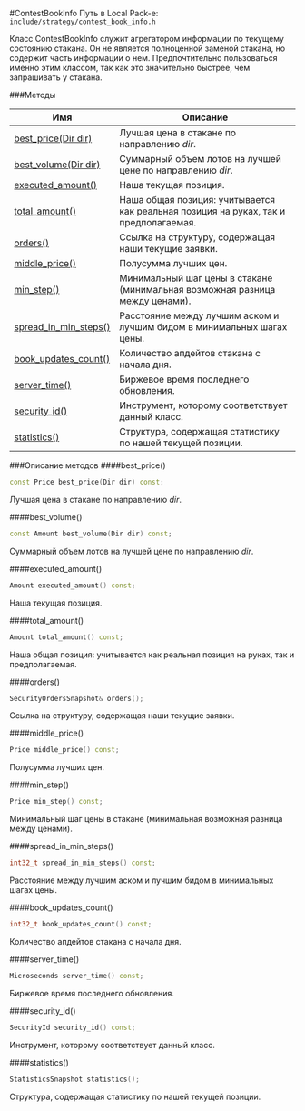 #ContestBookInfo
Путь в Local Pack-е: `include/strategy/contest_book_info.h`

Класс ContestBookInfo служит агрегатором информации по текущему состоянию стакана.
Он не является полноценной заменой стакана, но содержит часть информации о нем.
Предпочтительно пользоваться именно этим классом, так как это значительно быстрее,
чем запрашивать у стакана.

###Методы

|Имя| Описание|
|------------------|--------------------|
|[best_price(Dir dir)](#best_price)|Лучшая цена в стакане по направлению *dir*.|
|[best_volume(Dir dir)](#best_volume)|Суммарный объем лотов на лучшей цене по направлению *dir*.|
|[executed_amount()](#executed_amount)|Наша текущая позиция.|
|[total_amount()](#total_amount)|Наша общая позиция: учитывается как реальная позиция на руках, так и предполагаемая.|
|[orders()](#orders)|Ссылка на структуру, содержащая наши текущие заявки.|
|[middle_price()](#middle_price)|Полусумма лучших цен.|
|[min_step()](#min_step)|Минимальный шаг цены в стакане (минимальная возможная разница между ценами).|
|[spread_in_min_steps()](#spread_in_min_steps)|Расстояние между лучшим аском и лучшим бидом в минимальных шагах цены.|
|[book_updates_count()](#book_updates_count)|Количество апдейтов стакана с начала дня.|
|[server_time()](#server_time)|Биржевое время последнего обновления.|
|[security_id()](#security_id)|Инструмент, которому соответствует данный класс.|
|[statistics()](#statistics)|Структура, содержащая статистику по нашей текущей позиции.|

###Описание методов
<a name="best_price"></a>
####best_price()
```c++
const Price best_price(Dir dir) const;
```
Лучшая цена в стакане по направлению *dir*.

<a name="best_volume"></a>
####best_volume()
```c++
const Amount best_volume(Dir dir) const;
```
Суммарный объем лотов на лучшей цене по направлению *dir*.

<a name="executed_amount"></a>
####executed_amount()
```c++
Amount executed_amount() const;
```
Наша текущая позиция.

<a name="total_amount"></a>
####total_amount()
```c++
Amount total_amount() const;
```
Наша общая позиция: учитывается как реальная позиция на руках, так и предполагаемая.

<a name="orders"></a>
####orders()
```c++
SecurityOrdersSnapshot& orders();
```
Ссылка на структуру, содержащая наши текущие заявки.

<a name="middle_price"></a>
####middle_price()
```c++
Price middle_price() const;
```
Полусумма лучших цен.

<a name="min_step"></a>
####min_step()
```c++
Price min_step() const;
```
Минимальный шаг цены в стакане (минимальная возможная разница между ценами).

<a name="spread_in_min_steps"></a>
####spread_in_min_steps()
```c++
int32_t spread_in_min_steps() const;
```
Расстояние между лучшим аском и лучшим бидом в минимальных шагах цены.

<a name="book_updates_count"></a>
####book_updates_count()
```c++
int32_t book_updates_count() const;
```
Количество апдейтов стакана с начала дня.

<a name="server_time"></a>
####server_time()
```c++
Microseconds server_time() const;
```
Биржевое время последнего обновления.

<a name="security_id"></a>
####security_id()
```c++
SecurityId security_id() const;
```
Инструмент, которому соответствует данный класс.

<a name="statistics"></a>
####statistics()
```c++
StatisticsSnapshot statistics();
```
Структура, содержащая статистику по нашей текущей позиции.


